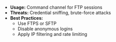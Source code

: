 - **Usage:** Command channel for FTP sessions  
- **Threats:** Credential sniffing, brute-force attacks  
- **Best Practices:**  
  - Use FTPS or SFTP  
  - Disable anonymous logins  
  - Apply IP filtering and rate limiting